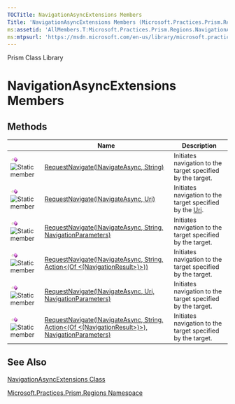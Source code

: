 ```yaml
---
TOCTitle: NavigationAsyncExtensions Members
Title: 'NavigationAsyncExtensions Members (Microsoft.Practices.Prism.Regions)'
ms:assetid: 'AllMembers.T:Microsoft.Practices.Prism.Regions.NavigationAsyncExtensions'
ms:mtpsurl: 'https://msdn.microsoft.com/en-us/library/microsoft.practices.prism.regions.navigationasyncextensions_members(v=pandp.50)'
---
```


Prism Class Library

NavigationAsyncExtensions Members
=================================

Methods
-------

<span id="methodTableToggle"></span>
<table>

<thead>
<tr class="header">
<th> </th>
<th>Name</th>
<th>Description</th>
</tr>
</thead>
<tbody>
<tr class="odd">
<td><img src="images/public-method.gif" title="Public method" /><img src="https://msdn.microsoft.com/en-us/Gg405496.static(en-us,PandP.50).gif" title="Static member" /></td>
<td><a href="https://msdn.microsoft.com/library/microsoft.practices.prism.regions.navigationasyncextensions.requestnavigate(microsoft.practices.prism.regions.inavigateasync%2csystem.string)">RequestNavigate(INavigateAsync, String)</a></td>
<td><div class="summary">
Initiates navigation to the target specified by the target.
</div></td>
</tr>
<tr class="even">
<td><img src="images/public-method.gif" title="Public method" /><img src="https://msdn.microsoft.com/en-us/Gg405496.static(en-us,PandP.50).gif" title="Static member" /></td>
<td><a href="https://msdn.microsoft.com/library/microsoft.practices.prism.regions.navigationasyncextensions.requestnavigate(microsoft.practices.prism.regions.inavigateasync%2csystem.uri)">RequestNavigate(INavigateAsync, Uri)</a></td>
<td><div class="summary">
Initiates navigation to the target specified by the <a href="http://msdn.microsoft.com/en-us/library/txt7706a">Uri</a>.
</div></td>
</tr>
<tr class="odd">
<td><img src="images/public-method.gif" title="Public method" /><img src="https://msdn.microsoft.com/en-us/Gg405496.static(en-us,PandP.50).gif" title="Static member" /></td>
<td><a href="https://msdn.microsoft.com/library/microsoft.practices.prism.regions.navigationasyncextensions.requestnavigate(microsoft.practices.prism.regions.inavigateasync%2csystem.string%2cmicrosoft.practices.prism.regions.navigationparameters)">RequestNavigate(INavigateAsync, String, NavigationParameters)</a></td>
<td><div class="summary">
Initiates navigation to the target specified by the target.
</div></td>
</tr>
<tr class="even">
<td><img src="images/public-method.gif" title="Public method" /><img src="https://msdn.microsoft.com/en-us/Gg405496.static(en-us,PandP.50).gif" title="Static member" /></td>
<td><a href="https://msdn.microsoft.com/library/microsoft.practices.prism.regions.navigationasyncextensions.requestnavigate(microsoft.practices.prism.regions.inavigateasync%2csystem.string%2csystem.action%7bmicrosoft.practices.prism.regions.navigationresult%7d)">RequestNavigate(INavigateAsync, String, Action&lt;(Of &lt;(NavigationResult&gt;)&gt;))</a></td>
<td><div class="summary">
Initiates navigation to the target specified by the target.
</div></td>
</tr>
<tr class="odd">
<td><img src="images/public-method.gif" title="Public method" /><img src="https://msdn.microsoft.com/en-us/Gg405496.static(en-us,PandP.50).gif" title="Static member" /></td>
<td><a href="https://msdn.microsoft.com/library/microsoft.practices.prism.regions.navigationasyncextensions.requestnavigate(microsoft.practices.prism.regions.inavigateasync%2csystem.uri%2cmicrosoft.practices.prism.regions.navigationparameters)">RequestNavigate(INavigateAsync, Uri, NavigationParameters)</a></td>
<td><div class="summary">
Initiates navigation to the target specified by the target.
</div></td>
</tr>
<tr class="even">
<td><img src="images/public-method.gif" title="Public method" /><img src="https://msdn.microsoft.com/en-us/Gg405496.static(en-us,PandP.50).gif" title="Static member" /></td>
<td><a href="https://msdn.microsoft.com/library/microsoft.practices.prism.regions.navigationasyncextensions.requestnavigate(microsoft.practices.prism.regions.inavigateasync%2csystem.string%2csystem.action%7bmicrosoft.practices.prism.regions.navigationresult%7d%2cmicrosoft.practices.prism.regions.navigationparameters)">RequestNavigate(INavigateAsync, String, Action&lt;(Of &lt;(NavigationResult&gt;)&gt;), NavigationParameters)</a></td>
<td><div class="summary">
Initiates navigation to the target specified by the target.
</div></td>
</tr>
</tbody>
</table>

See Also
--------


[NavigationAsyncExtensions Class](https://msdn.microsoft.com/library/microsoft.practices.prism.regions.navigationasyncextensions)

[Microsoft.Practices.Prism.Regions Namespace](https://msdn.microsoft.com/library/microsoft.practices.prism.regions)
